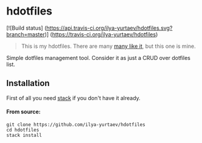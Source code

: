 # hdotfiles
[![Build status] (https://api.travis-ci.org/ilya-yurtaev/hdotfiles.svg?branch=master)] (https://travis-ci.org/ilya-yurtaev/hdotfiles)

> This is my hdotfiles. There are many [many like it](https://dotfiles.github.io), but this one is mine.

Simple dotfiles management tool. Consider it as just a CRUD over dotfiles list.


## Installation

First of all you need [stack](http://docs.haskellstack.org/en/stable/README/#how-to-install) if you don't have it already.

#### From source:
```
git clone https://github.com/ilya-yurtaev/hdotfiles
cd hdotfiles
stack install
```
